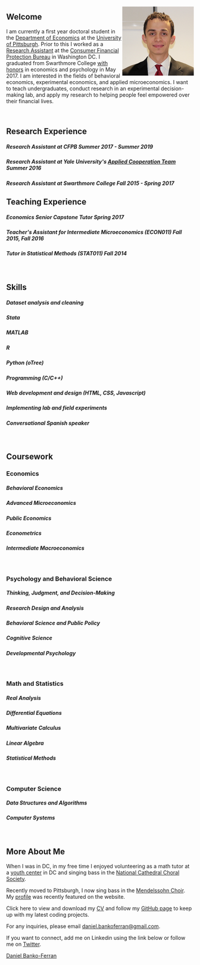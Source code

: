 <p>
<img src="favicons.ico/android-icon-192x192.png" alt="Headshot of Daniel Banko" style="float:right;">
</p>

## Welcome
I am currently a first year doctoral student in the [Department of Economics](https://www.econ.pitt.edu/) at the [University of Pittsburgh](pitt.edu). Prior to this I worked as a [Research Assistant](https://www.consumerfinance.gov/about-us/careers/students-and-graduates/) at the [Consumer Financial Protection Bureau](https://www.consumerfinance.gov/about-us/the-bureau/bureau-structure/research-markets-regulation/) in Washington DC. I graduated from Swarthmore College [with honors](https://www.swarthmore.edu/honors-program) in economics and psychology in May 2017. I am interested in the fields of behavioral economics, experimental economics, and applied microeconomics. I want to teach undergraduates, conduct research in an experimental decision-making lab, and apply my research to helping people feel empowered over their financial lives.

<br>

## Research Experience
##### Research Assistant at CFPB Summer 2017 - Summer 2019
##### Research Assistant at Yale University's [Applied Cooperation Team](https://act.yale.edu/people) Summer 2016
##### Research Assistant at Swarthmore College Fall 2015 - Spring 2017

## Teaching Experience
##### Economics Senior Capstone Tutor Spring 2017
##### Teacher's Assistant for Intermediate Microeconomics (ECON011) Fall 2015, Fall 2016
##### Tutor in Statistical Methods (STAT011) Fall 2014
<br>

## Skills
##### Dataset analysis and cleaning
##### Stata
##### MATLAB
##### R
##### Python (oTree)
##### Programming (C/C++)
##### Web development and design (HTML, CSS, Javascript)
##### Implementing lab and field experiments
##### Conversational Spanish speaker
<br>

## Coursework
### Economics
##### Behavioral Economics
##### Advanced Microeconomics
##### Public Economics
##### Econometrics
##### Intermediate Macroeconomics
<br>

### Psychology and Behavioral Science
##### Thinking, Judgment, and Decision-Making
##### Research Design and Analysis
##### Behavioral Science and Public Policy
##### Cognitive Science
##### Developmental Psychology
<br>

### Math and Statistics
##### Real Analysis
##### Differential Equations
##### Multivariate Calculus
##### Linear Algebra
##### Statistical Methods
<br>

### Computer Science
##### Data Structures and Algorithms
##### Computer Systems
<br>

## More About Me

When I was in DC, in my free time I enjoyed volunteering as a math tutor at a [youth center](https://www.northstartutoring.org/) in DC and singing bass in the [National Cathedral Choral Society](http://www.cathedralchoralsociety.org/chorus). 

Recently moved to Pittsburgh, I now sing bass in the [Mendelssohn Choir](https://www.themendelssohn.org/). My [profile](https://www.themendelssohn.org/about/meet-the-singers/) was recently featured on the website.

Click here to view and download my [CV](https://www.dropbox.com/s/a0rruy04juz677g/dbanko_cv.docx?dl=0) and follow my [GitHub page](https://github.com/danielbanko) to keep up with my latest coding projects.

For any inquiries, please email <a href="mailto:daniel.bankoferran@gmail.com?" target="_top">daniel.bankoferran@gmail.com</a>.

If you want to connect, add me on Linkedin using the link below or follow me on [Twitter](https://twitter.com/Banjodan2). <script type="text/javascript" src="https://platform.linkedin.com/badges/js/profile.js" async defer></script>

<div class="LI-profile-badge" data-version="v1" data-size="medium" data-locale="en_US" data-type="horizontal" data-theme="light" data-vanity="daniel-banko-ferran-4584b951"><a class="LI-simple-link" href='https://www.linkedin.com/in/daniel-banko-ferran-4584b951?trk=profile-badge'>Daniel Banko-Ferran</a></div>
